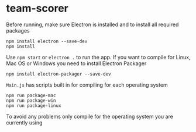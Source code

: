 # team-scorer

Before running, make sure Electron is installed and to install all required packages
```
npm install electron --save-dev
npm install
```
Use `npm start` or `electron .` to run the app. If you want to compile for Linux, Mac OS or Windows you need to install Electron Packager
```
npm install electron-packager --save-dev
```
`Main.js` has scripts built in for compiling for each operating system
```
npm run package-mac
npm run package-win
npm run package-linux
```
To avoid any problems only compile for the operating system you are currently using
